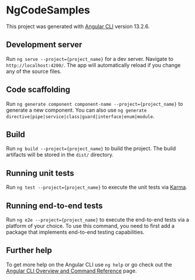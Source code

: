 # NgCodeSamples

This project was generated with [Angular CLI](https://github.com/angular/angular-cli) version 13.2.6.

## Development server

Run `ng serve --project={project_name}` for a dev server. Navigate to `http://localhost:4200/`. The app will automatically reload if you change any of the source files.

## Code scaffolding

Run `ng generate component component-name --project={project_name}` to generate a new component. You can also use `ng generate directive|pipe|service|class|guard|interface|enum|module`.

## Build

Run `ng build --project={project_name}` to build the project. The build artifacts will be stored in the `dist/` directory.

## Running unit tests

Run `ng test --project={project_name}` to execute the unit tests via [Karma](https://karma-runner.github.io).

## Running end-to-end tests

Run `ng e2e --project={project_name}` to execute the end-to-end tests via a platform of your choice. To use this command, you need to first add a package that implements end-to-end testing capabilities.

## Further help

To get more help on the Angular CLI use `ng help` or go check out the [Angular CLI Overview and Command Reference](https://angular.io/cli) page.

